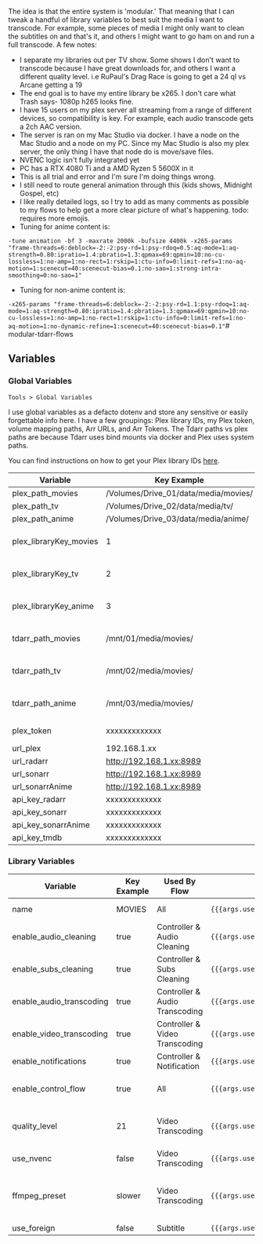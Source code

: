 The idea is that the entire system is 'modular.' That meaning that I can tweak a
handful of library variables to best suit the media I want to transcode. For
example, some pieces of media I might only want to clean the subtitles on and
that's it, and others I might want to go ham on and run a full transcode. A few
notes:

- I separate my libraries out per TV show. Some shows I don't want to transcode
  because I have great downloads for, and others I want a different quality
  level. i.e RuPaul's Drag Race is going to get a 24 ql vs Arcane getting a 19
- The end goal is to have my entire library be x265. I don't care what Trash
  says- 1080p h265 looks fine.
- I have 15 users on my plex server all streaming from a range of different
  devices, so compatibility is key. For example, each audio transcode gets a 2ch
  AAC version.
- The server is ran on my Mac Studio via docker. I have a node on the Mac Studio
  and a node on my PC. Since my Mac Studio is also my plex server, the only
  thing I have that node do is move/save files.
- NVENC logic isn't fully integrated yet
- PC has a RTX 4080 Ti and a AMD Ryzen 5 5600X in it
- This is all trial and error and I'm sure I'm doing things wrong.
- I still need to route general animation through this (kids shows, Midnight
  Gospel, etc)
- I like really detailed logs, so I try to add as many comments as possible to
  my flows to help get a more clear picture of what's happening. todo: requires
  more emojis.
- Tuning for anime content is:

`-tune animation -bf 3 -maxrate 2000k -bufsize 4400k -x265-params "frame-threads=6:deblock=-2:-2:psy-rd=1:psy-rdoq=0.5:aq-mode=1:aq-strength=0.80:ipratio=1.4:pbratio=1.3:qpmax=69:qpmin=10:no-cu-lossless=1:no-amp=1:no-rect=1:rskip=1:ctu-info=0:limit-refs=1:no-aq-motion=1:scenecut=40:scenecut-bias=0.1:no-sao=1:strong-intra-smoothing=0:no-sao=1"`

- Tuning for non-anime content is:

`-x265-params "frame-threads=6:deblock=-2:-2:psy-rd=1.1:psy-rdoq=1:aq-mode=1:aq-strength=0.80:ipratio=1.4:pbratio=1.3:qpmax=69:qpmin=10:no-cu-lossless=1:no-amp=1:no-rect=1:rskip=1:ctu-info=0:limit-refs=1:no-aq-motion=1:no-dynamic-refine=1:scenecut=40:scenecut-bias=0.1"`#
modular-tdarr-flows

## Variables

### Global Variables

`Tools > Global Variables`

I use global variables as a defacto dotenv and store any sensitive or easily
forgettable info here. I have a few groupings: Plex library IDs, my Plex token,
volume mapping paths, Arr URLs, and Arr Tokens. The Tdarr paths vs plex paths
are because Tdarr uses bind mounts via docker and Plex uses system paths.

You can find instructions on how to get your Plex library IDs
[here](https://support.plex.tv/articles/201638786-plex-media-server-url-commands/).

| Variable               | Key Example                          | Category             | Arg                                                      |
| ---------------------- | ------------------------------------ | -------------------- | -------------------------------------------------------- |
| plex_path_movies       | /Volumes/Drive_01/data/media/movies/ | Plex Path            | `{{{args.userVariables.global.plex_path_movies}}}`       |
| plex_path_tv           | /Volumes/Drive_02/data/media/tv/     | Plex Path            | `{{{args.userVariables.global.plex_path_tv}}}`           |
| plex_path_anime        | /Volumes/Drive_03/data/media/anime/  | Plex Path            | `{{{args.userVariables.global.plex_path_anime}}}`        |
| plex_libraryKey_movies | 1                                    | Plex Library Key     | `{{{args.userVariables.global.plex_libraryKey_movies}}}` |
| plex_libraryKey_tv     | 2                                    | Plex Library Key     | `{{{args.userVariables.global.plex_libraryKey_tv}}}`     |
| plex_libraryKey_anime  | 3                                    | Plex Library Key     | `{{{args.userVariables.global.plex_libraryKey_anime}}}`  |
| tdarr_path_movies      | /mnt/01/media/movies/                | TDARR Volume Mapping | `{{{args.userVariables.global.tdarr_path_movies}}}`      |
| tdarr_path_tv          | /mnt/02/media/movies/                | TDARR Volume Mapping | `{{{args.userVariables.global.tdarr_path_tv}}}`          |
| tdarr_path_anime       | /mnt/03/media/movies/                | TDARR Volume Mapping | `{{{args.userVariables.global.tdarr_path_anime}}}`       |
| plex_token             | xxxxxxxxxxxxx                        | Plex Token           | `{{{args.userVariables.global.plex_token}}}`             |
| url_plex               | 192.168.1.xx                         | Plex IP              | `{{{args.userVariables.global.url_radarr}}}`             |
| url_radarr             | http://192.168.1.xx:8989             | Arr URL              | `{{{args.userVariables.global.url_radarr}}}`             |
| url_sonarr             | http://192.168.1.xx:8989             | Arr URL              | `{{{args.userVariables.global.url_sonarr}}}`             |
| url_sonarrAnime        | http://192.168.1.xx:8989             | Arr URL              | `{{{args.userVariables.global.url_sonarrAnime}}}`        |
| api_key_radarr         | xxxxxxxxxxxxx                        | API Key              | `{{{args.userVariables.global.api_key_radarr}}}`         |
| api_key_sonarr         | xxxxxxxxxxxxx                        | API Key              | `{{{args.userVariables.global.api_key_sonarr}}}`         |
| api_key_sonarrAnime    | xxxxxxxxxxxxx                        | API Key              | `{{{args.userVariables.global.api_key_sonarrAnime}}}`    |
| api_key_tmdb           | xxxxxxxxxxxxx                        | API Key              | `{{{args.userVariables.global.api_key_tmdb}}}`           |

### Library Variables

| Variable                 | Key Example | Used By Flow                   | Arg                                                         | Note                                                   |
| ------------------------ | ----------- | ------------------------------ | ----------------------------------------------------------- | ------------------------------------------------------ |
| name                     | MOVIES      | All                            | `{{{args.userVariables.library.name}}}`                     | Must be all uppercase                                  |
| enable_audio_cleaning    | true        | Controller & Audio Cleaning    | `{{{args.userVariables.library.enable_audio_cleaning}}}`    | lowercase, true/false                                  |
| enable_subs_cleaning     | true        | Controller & Subs Cleaning     | `{{{args.userVariables.library.enable_subs_cleaning}}}`     | lowercase, true/false                                  |
| enable_audio_transcoding | true        | Controller & Audio Transcoding | `{{{args.userVariables.library.enable_audio_transcoding}}}` | lowercase, true/false                                  |
| enable_video_transcoding | true        | Controller & Video Transcoding | `{{{args.userVariables.library.enable_video_transcoding}}}` | lowercase, true/false                                  |
| enable_notifications     | true        | Controller & Notification      | `{{{args.userVariables.library.enable_notifications}}}`     | **Not yet implemented**                                |
| enable_control_flow      | true        | All                            | `{{{args.userVariables.library.enable_control_flow}}}`      | Prevents returning to the controller                   |
| quality_level            | 21          | Video Transcoding              | `{{{args.userVariables.library.quality_level}}}`            | 18 to 25 recommended. lower = higher quality           |
| use_nvenc                | false       | Video Transcoding              | `{{{args.userVariables.library.use_nvenc}}}`                | lowercase, true/false                                  |
| ffmpeg_preset            | slower      | Video Transcoding              | `{{{args.userVariables.library.ffmpeg_preset}}}`            | lowercase. Options: slower, slow, medium, fast, faster |
| use_foreign              | false       | Subtitle                       | `{{{args.userVariables.library.use_foreign}}}`              | Optional                                               |
